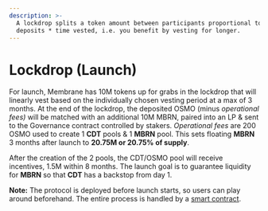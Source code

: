 ```yaml
---
description: >-
  A lockdrop splits a token amount between participants proportional to their
  deposits * time vested, i.e. you benefit by vesting for longer.
---
```


# Lockdrop (Launch)

For launch, Membrane has 10M tokens up for grabs in the lockdrop that will linearly vest based on the individually chosen vesting period at a max of 3 months. At the end of the lockdrop, the deposited OSMO (minus _operational fees)_ will be matched with an additional 10M MBRN, paired into an LP & sent to the Governance contract controlled by stakers. _Operational fees_ are 200 OSMO used to create 1 **CDT** pools & 1 **MBRN** pool. This sets floating **MBRN** 3 months after launch to **20.75M or 20.75% of supply**.

After the creation of the 2 pools, the CDT/OSMO pool will receive incentives, 1.5M within 8 months. The launch goal is to guarantee liquidity for **MBRN** so that **CDT** has a backstop from day 1.

**Note:** The protocol is deployed before launch starts, so users can play around beforehand. The entire process is handled by a [smart contract](https://github.com/MembraneFinance/membrane-core/tree/main/contracts/launch).
